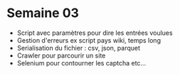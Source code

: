 # Semaine 03

- Script avec paramètres pour dire les entrées voulues
- Gestion d'erreurs ex script pays wiki, temps long 
- Serialisation du fichier : csv, json, parquet
- Crawler pour parcourir un site
- Selenium pour contourner les captcha etc...

